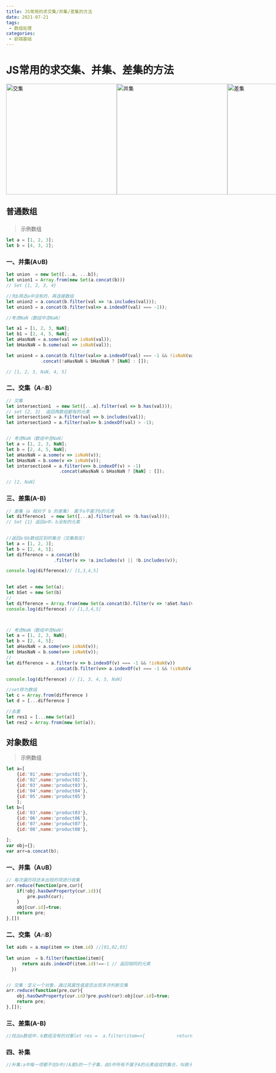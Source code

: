 ```yaml
---
title: JS常用的求交集/并集/差集的方法
date: 2021-07-21
tags:
 - 数组处理
categories: 
 - 前端基础
---
```


# JS常用的求交集、并集、差集的方法



<div style="display:flex;justify-content:space-round">
    <img width="300px" title="交集" src="https://gitee.com/GiteeFXJ/picstore/raw/master/pics/20211220214831.png"/>
    <img width="300px" title="并集" src="https://gitee.com/GiteeFXJ/picstore/raw/master/pics/20211220215047.png"/>
    <img width="300px" title="差集" src="https://gitee.com/GiteeFXJ/picstore/raw/master/pics/20211220214745.png"/>
    <img width="300px" title="补集" src="https://gitee.com/GiteeFXJ/picstore/raw/master/pics/20211220215018.png"/>
</div>





## 普通数组

### 

> 示例数组

```js
let a = [1, 2, 3];
let b = [4, 3, 2];
```

### 一、并集(A∪B)

```js
let union  = new Set([...a, ...b]);
let union1 = Array.from(new Set(a.concat(b)))
// Set {1, 2, 3, 4}

//先b筛选a中没有的，再连接数组
let union2 = a.concat(b.filter(val => !a.includes(val)));
let union3 = a.concat(b.filter(val=> a.indexOf(val) === -1));

//考虑NaN（数组中含NaN）

let a1 = [1, 2, 3, NaN];
let b1 = [2, 4, 5, NaN];
let aHasNaN = a.some(val => isNaN(val));
let bHasNaN = b.some(val => isNaN(val));

let union4 = a.concat(b.filter(val=> a.indexOf(val) === -1 && !isNaN(val)))
             .concat(!aHasNaN & bHasNaN ? [NaN] : []);

// [1, 2, 3, NaN, 4, 5]
```



### 二、交集（*A*∩B）

```js
// 交集
let intersection1  = new Set([...a].filter(val => b.has(val)));
// set {2, 3}  返回两数组都有的元素
let intersection2 = a.filter(val => b.includes(val));
let intersection3 = a.filter(val=> b.indexOf(val) > -1);


// 考虑NaN（数组中含NaN）
let a = [1, 2, 3, NaN];
let b = [2, 4, 5, NaN];
let aHasNaN = a.some(v => isNaN(v));
let bHasNaN = b.some(v => isNaN(v));
let intersection4 = a.filter(v=> b.indexOf(v) > -1)
                    .concat(aHasNaN & bHasNaN ? [NaN] : []);

// [2, NaN]

```



### 三、差集(A-B)

```js
// 差集（a 相对于 b 的差集） 属于a不属于b的元素
let difference1  = new Set([...a].filter(val => !b.has(val)));
// Set {1} 返回a中，b没有的元素

 
//返回a与b数组区别的集合（交集取反） 
let a = [1, 2, 3];
let b = [2, 4, 5];
let difference = a.concat(b)
                  .filter(v => !a.includes(v) || !b.includes(v));

console.log(difference)// [1,3,4,5]

  
let aSet = new Set(a);
let bSet = new Set(b)
//  
let difference = Array.from(new Set(a.concat(b).filter(v => !aSet.has(v) || !bSet.has(v))));
console.log(difference) // [1,3,4,5]



// 考虑NaN（数组中含NaN）
let a = [1, 2, 3, NaN];
let b = [2, 4, 5];
let aHasNaN = a.some(v=> isNaN(v));
let bHasNaN = b.some(v=> isNaN(v));
//  
let difference = a.filter(v => b.indexOf(v) === -1 && !isNaN(v))
                  .concat(b.filter(v=> a.indexOf(v) === -1 && !isNaN(v))).concat(aHasNaN ^ bHasNaN ? [NaN] : []);

console.log(difference) // [1, 3, 4, 5, NaN]

```



```js
//set转为数组
let c = Array.from(difference )
let d = [...difference ]

//去重
let res1 = [...new Set(a)]
let res2 = Array.from(new Set(a));
```





## 对象数组

> 示例数组

```js
let a=[
    {id:'01',name:'product01'},
    {id:'02',name:'product02'},
    {id:'03',name:'product03'},
    {id:'04',name:'product04'},
    {id:'05',name:'product05'}
    ];
let b=[
    {id:'03',name:'product03'},
    {id:'06',name:'product06'},
    {id:'07',name:'product07'},
    {id:'08',name:'product08'},

];
var obj={};
var arr=a.concat(b);
```



### 一、并集（A∪B）

```js
// 每次遍历将还未出现的项进行收集
arr.reduce(function(pre,cur){
    if(!obj.hasOwnProperty(cur.id)){
        pre.push(cur);
    }
    obj[cur.id]=true;
    return pre;
},[])

```





### 二、交集（*A*∩B）



```js
let aids = a.map(item => item.id) //[01,02,03]
 
let union  = b.filter(function(item){
      return aids.indexOf(item.id)!==-1 // 返回相同的元素
  })


// 交集：定义一个对象，通过其属性值是否出现多次判断交集
arr.reduce(function(pre,cur){
    obj.hasOwnProperty(cur.id)?pre.push(cur):obj[cur.id]=true;
    return pre;
},[]);

```

### 三、差集(A-B)

```js
//找出a数组中，b数组没有的对象let res =  a.filter(item=>{            return b.every(item1 =>{              return item.id !== item1.id            })        })
```



### 四、补集

```js
//补集:a中每一项都不在b中//A是S的一个子集，由S中所有不属于A的元素组成的集合，叫做子集A在S中的绝对补集。//购物车一组商品，选中和未选中分为两组,拆单用let test=a.reduce(function(pre,cur){    if(b.every(item=>item.id!==cur.id)){        pre.push({             name:cur.name        })    }    return pre;},[])
```



